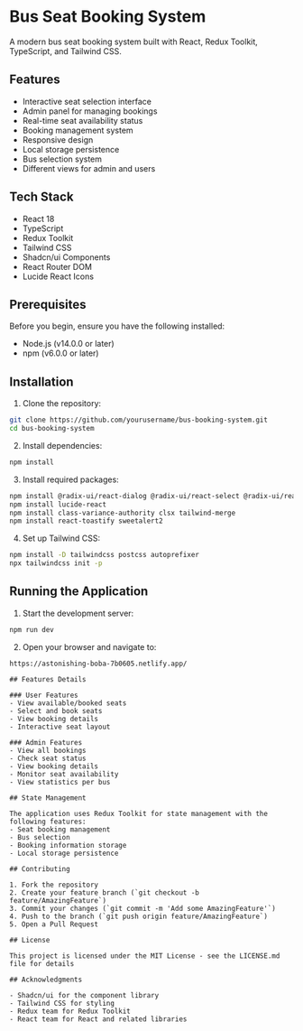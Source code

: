 # Bus Seat Booking System

A modern bus seat booking system built with React, Redux Toolkit, TypeScript, and Tailwind CSS.

## Features

- Interactive seat selection interface
- Admin panel for managing bookings
- Real-time seat availability status
- Booking management system
- Responsive design
- Local storage persistence
- Bus selection system
- Different views for admin and users

## Tech Stack

- React 18
- TypeScript
- Redux Toolkit
- Tailwind CSS
- Shadcn/ui Components
- React Router DOM
- Lucide React Icons

## Prerequisites

Before you begin, ensure you have the following installed:
- Node.js (v14.0.0 or later)
- npm (v6.0.0 or later)

## Installation

1. Clone the repository:
```bash
git clone https://github.com/yourusername/bus-booking-system.git
cd bus-booking-system
```

2. Install dependencies:
```bash
npm install
```

3. Install required packages:
```bash
npm install @radix-ui/react-dialog @radix-ui/react-select @radix-ui/react-slot
npm install lucide-react
npm install class-variance-authority clsx tailwind-merge
npm install react-toastify sweetalert2
```

4. Set up Tailwind CSS:
```bash
npm install -D tailwindcss postcss autoprefixer
npx tailwindcss init -p
```

## Running the Application

1. Start the development server:
```bash
npm run dev
```

2. Open your browser and navigate to:
```
https://astonishing-boba-7b0605.netlify.app/

## Features Details

### User Features
- View available/booked seats
- Select and book seats
- View booking details
- Interactive seat layout

### Admin Features
- View all bookings
- Check seat status
- View booking details
- Monitor seat availability
- View statistics per bus

## State Management

The application uses Redux Toolkit for state management with the following features:
- Seat booking management
- Bus selection
- Booking information storage
- Local storage persistence

## Contributing

1. Fork the repository
2. Create your feature branch (`git checkout -b feature/AmazingFeature`)
3. Commit your changes (`git commit -m 'Add some AmazingFeature'`)
4. Push to the branch (`git push origin feature/AmazingFeature`)
5. Open a Pull Request

## License

This project is licensed under the MIT License - see the LICENSE.md file for details

## Acknowledgments

- Shadcn/ui for the component library
- Tailwind CSS for styling
- Redux team for Redux Toolkit
- React team for React and related libraries

